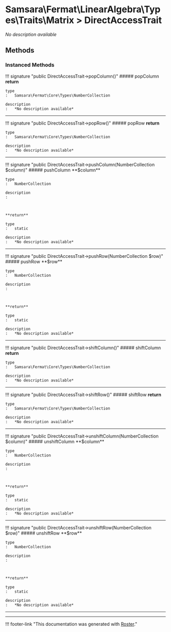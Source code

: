 # Samsara\Fermat\LinearAlgebra\Types\Traits\Matrix > DirectAccessTrait

*No description available*


## Methods


### Instanced Methods

!!! signature "public DirectAccessTrait->popColumn()"
    ##### popColumn
    **return**

    type
    :   Samsara\Fermat\Core\Types\NumberCollection

    description
    :   *No description available*
    
---

!!! signature "public DirectAccessTrait->popRow()"
    ##### popRow
    **return**

    type
    :   Samsara\Fermat\Core\Types\NumberCollection

    description
    :   *No description available*
    
---

!!! signature "public DirectAccessTrait->pushColumn(NumberCollection $column)"
    ##### pushColumn
    **$column**

    type
    :   NumberCollection

    description
    :   
    
    

    **return**

    type
    :   static

    description
    :   *No description available*
    
---

!!! signature "public DirectAccessTrait->pushRow(NumberCollection $row)"
    ##### pushRow
    **$row**

    type
    :   NumberCollection

    description
    :   
    
    

    **return**

    type
    :   static

    description
    :   *No description available*
    
---

!!! signature "public DirectAccessTrait->shiftColumn()"
    ##### shiftColumn
    **return**

    type
    :   Samsara\Fermat\Core\Types\NumberCollection

    description
    :   *No description available*
    
---

!!! signature "public DirectAccessTrait->shiftRow()"
    ##### shiftRow
    **return**

    type
    :   Samsara\Fermat\Core\Types\NumberCollection

    description
    :   *No description available*
    
---

!!! signature "public DirectAccessTrait->unshiftColumn(NumberCollection $column)"
    ##### unshiftColumn
    **$column**

    type
    :   NumberCollection

    description
    :   
    
    

    **return**

    type
    :   static

    description
    :   *No description available*
    
---

!!! signature "public DirectAccessTrait->unshiftRow(NumberCollection $row)"
    ##### unshiftRow
    **$row**

    type
    :   NumberCollection

    description
    :   
    
    

    **return**

    type
    :   static

    description
    :   *No description available*
    
---




---
!!! footer-link "This documentation was generated with [Roster](https://jordanrl.github.io/Roster/)."